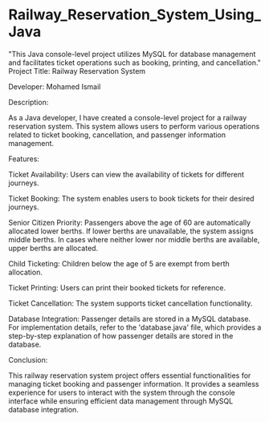 # Railway_Reservation_System_Using_Java
"This Java console-level project utilizes MySQL for database management and facilitates ticket operations such as booking, printing, and cancellation."
Project Title: Railway Reservation System

Developer: Mohamed Ismail

Description:

As a Java developer, I have created a console-level project for a railway reservation system. This system allows users to perform various operations related to ticket booking, cancellation, and passenger information management.

Features:

Ticket Availability: Users can view the availability of tickets for different journeys.

Ticket Booking: The system enables users to book tickets for their desired journeys.

Senior Citizen Priority: Passengers above the age of 60 are automatically allocated lower berths. If lower berths are unavailable, the system assigns middle berths. In cases where neither lower nor middle berths are available, upper berths are allocated.

Child Ticketing: Children below the age of 5 are exempt from berth allocation.

Ticket Printing: Users can print their booked tickets for reference.

Ticket Cancellation: The system supports ticket cancellation functionality.

Database Integration: Passenger details are stored in a MySQL database. For implementation details, refer to the 'database.java' file, which provides a step-by-step explanation of how passenger details are stored in the database.

Conclusion:

This railway reservation system project offers essential functionalities for managing ticket booking and passenger information. It provides a seamless experience for users to interact with the system through the console interface while ensuring efficient data management through MySQL database integration.
